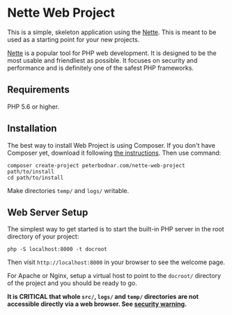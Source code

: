 Nette Web Project
=================

This is a simple, skeleton application using the [Nette](https://nette.org). This is meant to
be used as a starting point for your new projects.

[Nette](https://nette.org) is a popular tool for PHP web development.
It is designed to be the most usable and friendliest as possible. It focuses
on security and performance and is definitely one of the safest PHP frameworks.


Requirements
------------

PHP 5.6 or higher.


Installation
------------

The best way to install Web Project is using Composer. If you don't have Composer yet,
download it following [the instructions](https://doc.nette.org/composer). Then use command:

	composer create-project peterbodnar.com/nette-web-project path/to/install
	cd path/to/install


Make directories `temp/` and `logs/` writable.


Web Server Setup
----------------

The simplest way to get started is to start the built-in PHP server in the root directory of your project:

	php -S localhost:8000 -t docroot

Then visit `http://localhost:8000` in your browser to see the welcome page.

For Apache or Nginx, setup a virtual host to point to the `docroot/` directory of the project and you
should be ready to go.

**It is CRITICAL that whole `src/`, `logs/` and `temp/` directories are not accessible directly
via a web browser. See [security warning](https://nette.org/security-warning).**
